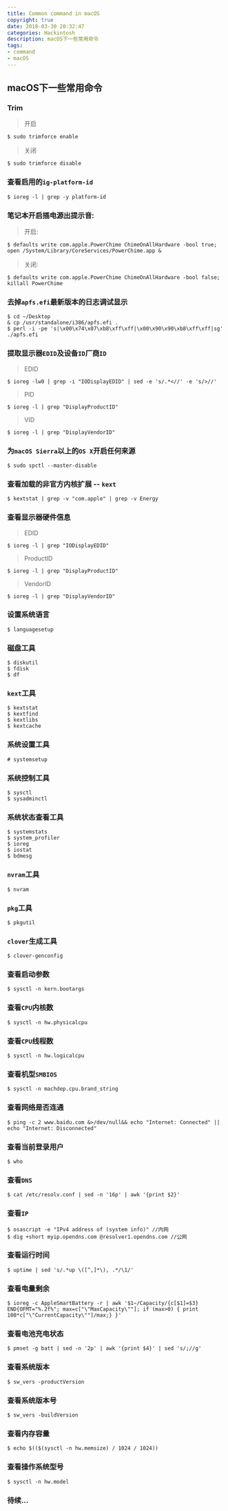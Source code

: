```yaml
---
title: Common command in macOS
copyright: true
date: 2018-03-30 20:32:47
categories: Hackintosh
description: macOS下一些常用命令
tags: 
- command
- macOS
---
```


## macOS下一些常用命令
<!--more-->

### Trim
> 开启
```
$ sudo trimforce enable
```

> 关闭
```
$ sudo trimforce disable
```

### 查看启用的`ig-platform-id`
```
$ ioreg -l | grep -y platform-id
```

### 笔记本开启插电源出提示音:
> 开启:
```
$ defaults write com.apple.PowerChime ChimeOnAllHardware -bool true; open /System/Library/CoreServices/PowerChime.app &
```

> 关闭:
```
$ defaults write com.apple.PowerChime ChimeOnAllHardware -bool false; killall PowerChime
```

### 去掉`apfs.efi`最新版本的日志调试显示
```
$ cd ~/Desktop						
& cp /usr/standalone/i386/apfs.efi .
$ perl -i -pe 's|\x00\x74\x07\xb8\xff\xff|\x00\x90\x90\xb8\xff\xff|sg' ./apfs.efi
```

### 提取显示器`EDID`及设备`ID`厂商`ID`
> EDID
```
$ ioreg -lw0 | grep -i "IODisplayEDID" | sed -e 's/.*<//' -e 's/>//'
```

> PID
```
$ ioreg -l | grep "DisplayProductID"    
```

> VID
```
$ ioreg -l | grep "DisplayVendorID"  
```

### 为`macOS Sierra`以上的`OS X`开启任何来源
```
$ sudo spctl --master-disable
```

### 查看加载的非官方内核扩展 -- `kext`
```
$ kextstat | grep -v "com.apple" | grep -v Energy
```

### 查看显示器硬件信息
> EDID
```
$ ioreg -l | grep "IODisplayEDID"
```

> ProductID
```
$ ioreg -l | grep "DisplayProductID"
```

> VendorID
```
$ ioreg -l | grep "DisplayVendorID"
```

### 设置系统语言
```
$ languagesetup
```

### 磁盘工具
```
$ diskutil 
$ fdisk 
$ df 
```

### `kext`工具
```
$ kextstat 
$ kextfind
$ kextlibs
$ kextcache
```

### 系统设置工具
```
# systemsetup
```

### 系统控制工具
```
$ sysctl 
$ sysadminctl
```

### 系统状态查看工具
```
$ systemstats 
$ system_profiler
$ ioreg
$ iostat
$ bdmesg
```

### `nvram`工具
```
$ nvram
```

### `pkg`工具
```
$ pkgutil
```
### `clover`生成工具
```
$ clover-genconfig
```

### 查看启动参数
```
$ sysctl -n kern.bootargs 
```

### 查看`CPU`内核数
```
$ sysctl -n hw.physicalcpu 
```

### 查看`CPU`线程数
```
$ sysctl -n hw.logicalcpu 
```

### 查看机型`SMBIOS`
```
$ sysctl -n machdep.cpu.brand_string 
```

### 查看网络是否连通
```
$ ping -c 2 www.baidu.com &>/dev/null&& echo "Internet: Connected" || echo "Internet: Disconnected" 
```

### 查看当前登录用户
```
$ who 
```

### 查看`DNS`
```
$ cat /etc/resolv.conf | sed -n '16p' | awk '{print $2}' 
```

### 查看`IP`
```
$ osascript -e "IPv4 address of (system info)" //内网
$ dig +short myip.opendns.com @resolver1.opendns.com //公网
```

### 查看运行时间
```
$ uptime | sed 's/.*up \([^,]*\), .*/\1/'
```

### 查看电量剩余
```
$ ioreg -c AppleSmartBattery -r | awk '$1~/Capacity/{c[$1]=$3} END{OFMT="%.2f%"; max=c["\"MaxCapacity\""]; if (max>0) { print 100*c["\"CurrentCapacity\""]/max;} }' 
```

### 查看电池充电状态
```
$ pmset -g batt | sed -n '2p' | awk '{print $4}' | sed 's/;//g' 
```

### 查看系统版本
```
$ sw_vers -productVersion 
```

### 查看系统版本号
```
$ sw_vers -buildVersion
```

### 查看内存容量
```
$ echo $(($(sysctl -n hw.memsize) / 1024 / 1024))
```

### 查看操作系统型号
```
$ sysctl -n hw.model
```

### 待续...


